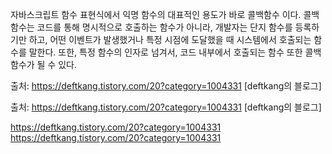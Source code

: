 자바스크립트 함수 표현식에서 익명 함수의 대표적인 용도가 바로 콜백함수 이다. 콜백 함수는 코드를 통해 명시적으로 호출하는 함수가 아니라, 개발자는 단지 함수를 등록하기만 하고, 어떤 이벤트가 발생했거나 특정 시점에 도달했을 때 시스템에서 호출되는 함수를 말한다. 또한, 특정 함수의 인자로 넘겨서, 코드 내부에서 호출되는 함수 또한 콜백 함수가 될 수 있다.

출처: https://deftkang.tistory.com/20?category=1004331 [deftkang의 블로그]

출처: https://deftkang.tistory.com/20?category=1004331 [deftkang의 블로그]

https://deftkang.tistory.com/20?category=1004331
https://deftkang.tistory.com/20?category=1004331
